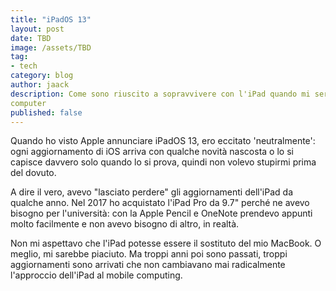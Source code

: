 ```yaml
---
title: "iPadOS 13"
layout: post
date: TBD
image: /assets/TBD
tag:
- tech
category: blog
author: jaack
description: Come sono riuscito a sopravvivere con l'iPad quando mi serviva il
computer
published: false
---
```


Quando ho visto Apple annunciare iPadOS 13, ero eccitato 'neutralmente': ogni aggiornamento di iOS arriva con qualche novità nascosta o lo si capisce davvero solo quando lo si prova, quindi non volevo stupirmi prima del dovuto.

A dire il vero, avevo "lasciato perdere" gli aggiornamenti dell'iPad da qualche anno. Nel 2017 ho acquistato l'iPad Pro da 9.7" perché ne avevo bisogno per l'università: con la Apple Pencil e OneNote prendevo appunti molto facilmente e non avevo bisogno di altro, in realtà.

Non mi aspettavo che l'iPad potesse essere il sostituto del mio MacBook. O meglio, mi sarebbe piaciuto. Ma troppi anni poi sono passati, troppi aggiornamenti sono arrivati che non cambiavano mai radicalmente l'approccio dell'iPad al mobile computing.
